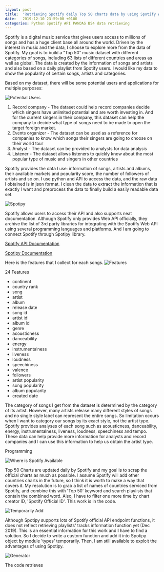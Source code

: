 ```yaml
---
layout: post
title:  "Retrieving Spotify daily Top 50 charts data by using Spotify API and Python"
date:   2019-12-10 23:59:00 +0100
categories: Python Spotify API PANDAS BS4 data retrieving
---
```


Spotify is a digital music service that gives users access to millions of songs and has a huge client base all around the world. Driven by the interest in music and the data, I choose to explore more from the data of Spotify. My goal is to build a “Top 50” music dataset with different categories of songs, including 63 lists of different countries and areas as well as global. The data is created by the information of songs and artists and also based on a daily playlist from Spotify users. I would like my data to show the popularity of certain songs, artists and categories.

Based on my dataset, there will be some potential users and applications for multiple purposes:

![Potential Users](https://i.imgur.com/KcajQ9U.jpg?1)

1. Record company - The dataset could help record companies decide which singers have unlimited potential and are worth investing in. And for the current singers in their company, this dataset can help the company to decide what type of songs need to be made to open the target foreign market. 
2. Events organizer - The dataset can be used as a reference for companies to know which songs their singers are going to choose on their world tour
3. Analyst - The dataset can be provided to analysts for data analysis
4. Listener - The dataset allows listeners to quickly know about the most popular type of music and singers in other countries

Spotify provides the data I use: information of songs, artists and albums, their available markets and popularity score, the number of followers of artists and so on. I use python and API to access the data, and the raw data I obtained is in json format. I clean the data to extract the information that is exactly I want and preprocess the data to finally build a easily readable data set.

![Spotipy](https://i.imgur.com/MYpwORy.jpg)


Spotify allows users to access their API and also supports neat documentation. Although Spotify only provides Web API officially, they archive the list of 3rd party libraries for integrating with the Spotify Web API using several programming languages and platforms. And I am going to connect Spotify through Spotipy library.

[Spotify API Documentation](https://developer.spotify.com/documentation/web-api/)

[Spotipy Documentation](https://spotipy.readthedocs.io/en/2.6.1/)

Here is the features that I collect for each songs.
![Features](https://i.imgur.com/bTDQcpM.jpg)

24 Features

* continent 
* country rank
* song
* artist
* album
* release date
* song id
* artist id
* album id
* genre
* acousticness
* danceability
* energy
* instrumentalness
* liveness
* loudness
* speechiness
* valence
* followers
* artist popularity
* song popularity
* album popularity
* created date

The category of songs I get from the dataset is determined by the category of its artist. However, many artists release many different styles of songs and no single style label can represent the entire songs. So limitation occurs when I want to category our songs by its exact style, not the artist type. Spotify provides analyses of each song such as acousticness, danceability, energy, instrumentalness, liveness, loudness, speechiness and tempo. These data can help provide more information for analysts and record companies and I can use this information to help us obtain the artist type.


Programming

![Where is Spotify Available](https://support.spotify.com/us/using_spotify/getting_started/full-list-of-territories-where-spotify-is-available/)

Top 50 Charts are updated daily by Spotify and my goal is to scrap the official charts as much as possible. I assume Spotify will add other countries charts in the future, so I think it is worth to make a way that covers it. My resolution is to grab a list of names of countries serviced from Spotify, and combine this with 'Top 50' keyword and search playlists that contain the combined word. Also, I have to filter one more time by chart creator ID, 'Spotify Official ID'. This work is in the code. 


![Temporarily Add](https://i.imgur.com/Om2qpDV.jpg)

Although Spotipy supports lots of Spotify official API endpoint functions, it does not reflect retrieving playlists' tracks information function yet (Dec 2019). This is an essential information for this work and I have to find a solution. So I decide to write a custom function and add it into Spotipy object by module 'types' temporarily. Then, I am still available to exploit the advantages of using Spotipy.


![Generator](https://i.imgur.com/2ioB86n.jpg)

The code retrieves 




